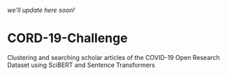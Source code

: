 *we'll update here soon!*
# CORD-19-Challenge
Clustering and searching scholar articles of the COVID-19 Open Research Dataset using SciBERT and Sentence Transformers

